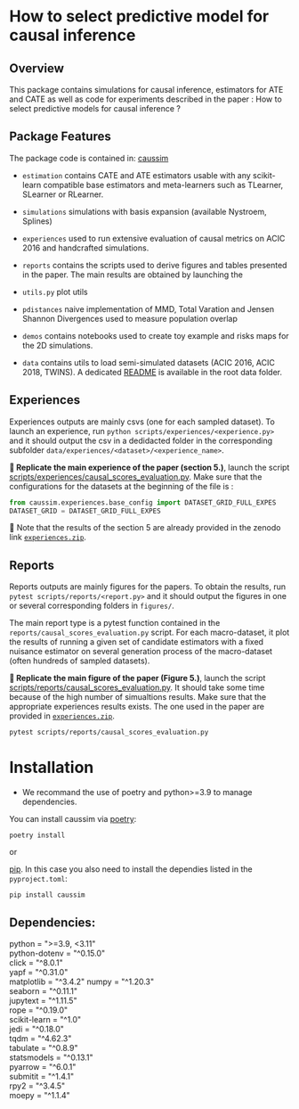 How to select predictive model for causal inference
===================================================

Overview
--------
This package contains simulations for causal inference, estimators for ATE and
CATE as well as code for experiments described in the paper : How to select
predictive models for causal inference ? 

Package Features
----------------

The package code is contained in: [caussim](caussim/)

- `estimation` contains CATE and ATE estimators usable with any scikit-learn compatible base estimators and meta-learners such as TLearner, SLearner or RLearner.
- `simulations` simulations with basis expansion (available Nystroem, Splines)
- `experiences` used to run extensive evaluation of causal metrics on ACIC 2016
  and handcrafted simulations.
- `reports` contains the scripts used to derive figures and tables presented in
  the paper. The main results are obtained by launching the 
- `utils.py` plot utils
- `pdistances` naive implementation of MMD, Total Varation and Jensen Shannon Divergences used to measure population overlap

- `demos` contains notebooks used to create toy example and risks maps for the 2D simulations.
- `data` contains utils to load semi-simulated datasets (ACIC 2016, ACIC 2018,
  TWINS). A dedicated [README](data/README.md) is
  available in the root data folder.


Experiences
----------

Experiences outputs are mainly csvs (one for each sampled dataset). To launch an experience, run `python scripts/experiences/<experience.py>` and it should output the csv in a dedidacted folder in the corresponding subfolder `data/experiences/<dataset>/<experience_name>`.

**🔎 Replicate the main experience of the paper (section 5.)**, launch the script
[scripts/experiences/causal_scores_evaluation.py](scripts/experiences/causal_scores_evaluation.py). 
Make sure that the configurations for the datasets at the beginning of the file
is : 

```python
from caussim.experiences.base_config import DATASET_GRID_FULL_EXPES
DATASET_GRID = DATASET_GRID_FULL_EXPES
```

📢 Note that the results of the section 5 are already provided in the zenodo link [`experiences.zip`]([data/experiences.zip](https://zenodo.org/records/13765465?token=eyJhbGciOiJIUzUxMiJ9.eyJpZCI6ImJmNTFlOWNjLTUxOTYtNGFjNS04YjVjLTIyZWFjMmNhZjQyMyIsImRhdGEiOnt9LCJyYW5kb20iOiJlOTZjZGE4ZmQzNDFkMWUxNTJhYzI0YWI1ZjUxNGViMyJ9.vPuJgBw0A0w02InS9ovWRShKUGTDk4w6k2uwYBZklRiC-p7hlVvZOOyvpg6wsJ6T5MBW30vUCsL_UdBSCmmFMw)).

Reports
-------

Reports outputs are mainly figures for the papers. To obtain the results, run `pytest scripts/reports/<report.py>` and it should output the figures in one or several corresponding folders in `figures/`.

The main report type is a pytest function contained in the `reports/causal_scores_evaluation.py` script. For each macro-dataset, it plot the results of running a given set of candidate estimators with a fixed nuisance estimator on several generation process of the macro-dataset (often hundreds of sampled datasets). 

**🔎 Replicate the main figure of the paper (Figure 5.)**, launch the script
[scripts/reports/causal_scores_evaluation.py](scripts/reports/causal_scores_evaluation.py).
It should take some time because of the high number of simualtions results. Make
sure that the appropriate experiences results exists. The one used in the paper
are provided in [`experiences.zip`](data/experiences.zip).

```
pytest scripts/reports/causal_scores_evaluation.py
```

Installation
============

- We recommand the use of poetry and python>=3.9 to manage dependencies. 

You can install caussim via 
[poetry](https://python-poetry.org/):
 ```shell script
poetry install
```

or

[pip](https://pip.pypa.io/). In this case you also need to install the dependies listed in the `pyproject.toml`:
 ```shell script
pip install caussim
```

Dependencies: 
------------

python = ">=3.9, <3.11"  
python-dotenv = "^0.15.0"  
click = "^8.0.1"  
yapf = "^0.31.0"  
matplotlib = "^3.4.2"
numpy = "^1.20.3"  
seaborn = "^0.11.1"  
jupytext = "^1.11.5"  
rope = "^0.19.0"  
scikit-learn = "^1.0"  
jedi = "^0.18.0"  
tqdm = "^4.62.3"  
tabulate = "^0.8.9"  
statsmodels = "^0.13.1"  
pyarrow = "^6.0.1"  
submitit = "^1.4.1"  
rpy2 = "^3.4.5"  
moepy = "^1.1.4"  

